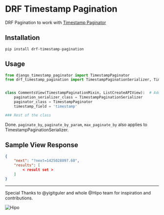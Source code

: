 # DRF Timestamp Pagination
DRF Pagination to work with [Timestamp Paginator](https://github.com/umutbozkurt/django-timestamp-paginator)

## Installation
`pip install drf-timestamp-pagination`

## Usage
```python
from django_timestamp_paginator import TimestampPaginator
from drf_timestamp_pagination import TimestampPaginationSerializer, TimestampPaginationMixin


class CommentsView(TimestampPaginationMixin, ListCreateAPIView):  # Add mixin to left-hand side
	pagination_serializer_class = TimestampPaginationSerializer
	paginator_class = TimestampPaginator
	timestamp_field = 'timestamp'

### Rest of the class
```

Done.
`paginate_by`, `paginate_by_param`, `max_paginate_by` also applies to TimestampPaginationSerializer.

## Sample View Response

```JSON
{
    "next": "?next=1425028897.60",
    "results": [
        < result set >
    ]
}
```

------------------------
Special Thanks to @yigitguler and whole @Hipo team for inspiration and contributions.

![Hipo](https://avatars1.githubusercontent.com/u/1497148?v=3&s=50)
